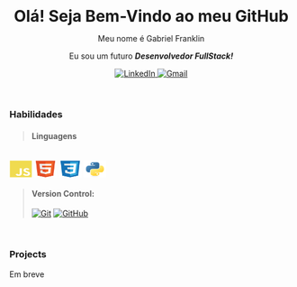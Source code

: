 <h1 align="center" style="margin: 0; padding: 0;"> Olá! Seja Bem-Vindo ao meu GitHub</h1>
<p align="center"> Meu nome é Gabriel Franklin</p>
<p align="center">Eu sou um futuro <strong><em>Desenvolvedor FullStack!</em></strong> </p>

<p align="center">
  <a href="https://www.linkedin.com/in/gabrielfranklinbarcellos/">
    <img src="https://img.shields.io/badge/-LinkedIn-%230077B5?style=for-the-badge&logo=linkedin&logoColor=white" alt="LinkedIn">
  </a>
  <a href="mailto:gabrielfranklinbarcellos@gmail.com">
    <img src="https://img.shields.io/badge/Gmail-D14836?style=for-the-badge&logo=gmail&logoColor=white" alt="Gmail">
  </a>
</p>          

### Habilidades

> #### Linguagens
<div style="display: inline_block"><br>
  <img align="center" alt="Gabriel-Js" height="30" width="40" src="https://raw.githubusercontent.com/devicons/devicon/master/icons/javascript/javascript-plain.svg">
  <img align="center" alt="Gabriel-HTML" height="30" width="40" src="https://raw.githubusercontent.com/devicons/devicon/master/icons/html5/html5-original.svg">
  <img align="center" alt="Gabriel-CSS" height="30" width="40" src="https://raw.githubusercontent.com/devicons/devicon/master/icons/css3/css3-original.svg">
  <img align="center" alt="Gabriel-Python" height="30" width="40" src="https://raw.githubusercontent.com/devicons/devicon/master/icons/python/python-original.svg">
</div>

> #### Version Control:
> [![Git](https://img.shields.io/badge/Git-F05032?logo=git&logoColor=fff&style=for-the-badge)](https://git-scm.com/)
> [![GitHub](https://img.shields.io/badge/GitHub-181717?logo=github&logoColor=fff&style=for-the-badge)](https://github.com/)

<br>

### Projects
<p> Em breve</p>

